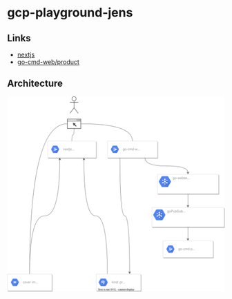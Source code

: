 # gcp-playground-jens

## Links

- [nextjs](https://nextjs-cg7lqxhiua-ew.a.run.app)
- [go-cmd-web/product](https://go-cmd-web-cg7lqxhiua-ew.a.run.app/product)

## Architecture

![Architecture diagram](architecture.drawio.svg)
